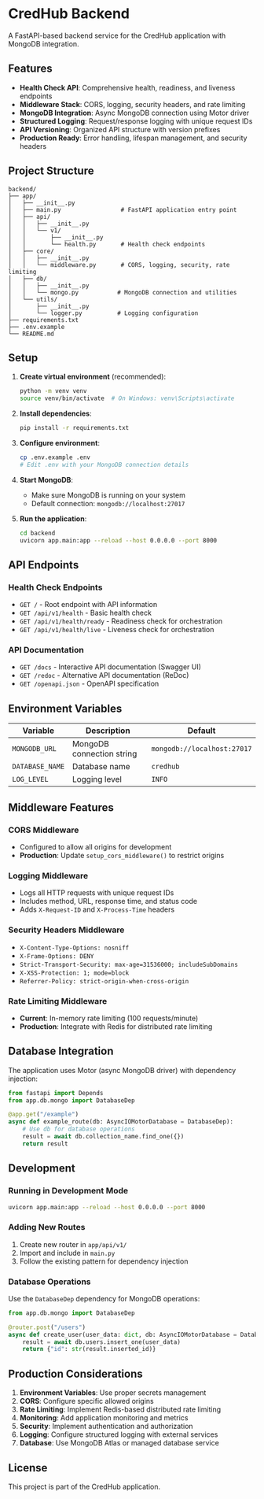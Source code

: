 # CredHub Backend

A FastAPI-based backend service for the CredHub application with MongoDB integration.

## Features

- **Health Check API**: Comprehensive health, readiness, and liveness endpoints
- **Middleware Stack**: CORS, logging, security headers, and rate limiting
- **MongoDB Integration**: Async MongoDB connection using Motor driver
- **Structured Logging**: Request/response logging with unique request IDs
- **API Versioning**: Organized API structure with version prefixes
- **Production Ready**: Error handling, lifespan management, and security headers

## Project Structure

```
backend/
├── app/
│   ├── __init__.py
│   ├── main.py                 # FastAPI application entry point
│   ├── api/
│   │   ├── __init__.py
│   │   └── v1/
│   │       ├── __init__.py
│   │       └── health.py       # Health check endpoints
│   ├── core/
│   │   ├── __init__.py
│   │   └── middleware.py       # CORS, logging, security, rate limiting
│   ├── db/
│   │   ├── __init__.py
│   │   └── mongo.py           # MongoDB connection and utilities
│   └── utils/
│       ├── __init__.py
│       └── logger.py          # Logging configuration
├── requirements.txt
├── .env.example
└── README.md
```

## Setup

1. **Create virtual environment** (recommended):
   ```bash
   python -m venv venv
   source venv/bin/activate  # On Windows: venv\Scripts\activate
   ```

2. **Install dependencies**:
   ```bash
   pip install -r requirements.txt
   ```

3. **Configure environment**:
   ```bash
   cp .env.example .env
   # Edit .env with your MongoDB connection details
   ```

4. **Start MongoDB**:
   - Make sure MongoDB is running on your system
   - Default connection: `mongodb://localhost:27017`

5. **Run the application**:
   ```bash
   cd backend
   uvicorn app.main:app --reload --host 0.0.0.0 --port 8000
   ```

## API Endpoints

### Health Check Endpoints

- `GET /` - Root endpoint with API information
- `GET /api/v1/health` - Basic health check
- `GET /api/v1/health/ready` - Readiness check for orchestration
- `GET /api/v1/health/live` - Liveness check for orchestration

### API Documentation

- `GET /docs` - Interactive API documentation (Swagger UI)
- `GET /redoc` - Alternative API documentation (ReDoc)
- `GET /openapi.json` - OpenAPI specification

## Environment Variables

| Variable | Description | Default |
|----------|-------------|---------|
| `MONGODB_URL` | MongoDB connection string | `mongodb://localhost:27017` |
| `DATABASE_NAME` | Database name | `credhub` |
| `LOG_LEVEL` | Logging level | `INFO` |

## Middleware Features

### CORS Middleware
- Configured to allow all origins for development
- **Production**: Update `setup_cors_middleware()` to restrict origins

### Logging Middleware
- Logs all HTTP requests with unique request IDs
- Includes method, URL, response time, and status code
- Adds `X-Request-ID` and `X-Process-Time` headers

### Security Headers Middleware
- `X-Content-Type-Options: nosniff`
- `X-Frame-Options: DENY`
- `Strict-Transport-Security: max-age=31536000; includeSubDomains`
- `X-XSS-Protection: 1; mode=block`
- `Referrer-Policy: strict-origin-when-cross-origin`

### Rate Limiting Middleware
- **Current**: In-memory rate limiting (100 requests/minute)
- **Production**: Integrate with Redis for distributed rate limiting

## Database Integration

The application uses Motor (async MongoDB driver) with dependency injection:

```python
from fastapi import Depends
from app.db.mongo import DatabaseDep

@app.get("/example")
async def example_route(db: AsyncIOMotorDatabase = DatabaseDep):
    # Use db for database operations
    result = await db.collection_name.find_one({})
    return result
```

## Development

### Running in Development Mode

```bash
uvicorn app.main:app --reload --host 0.0.0.0 --port 8000
```

### Adding New Routes

1. Create new router in `app/api/v1/`
2. Import and include in `main.py`
3. Follow the existing pattern for dependency injection

### Database Operations

Use the `DatabaseDep` dependency for MongoDB operations:

```python
from app.db.mongo import DatabaseDep

@router.post("/users")
async def create_user(user_data: dict, db: AsyncIOMotorDatabase = DatabaseDep):
    result = await db.users.insert_one(user_data)
    return {"id": str(result.inserted_id)}
```

## Production Considerations

1. **Environment Variables**: Use proper secrets management
2. **CORS**: Configure specific allowed origins
3. **Rate Limiting**: Implement Redis-based distributed rate limiting
4. **Monitoring**: Add application monitoring and metrics
5. **Security**: Implement authentication and authorization
6. **Logging**: Configure structured logging with external services
7. **Database**: Use MongoDB Atlas or managed database service

## License

This project is part of the CredHub application.
